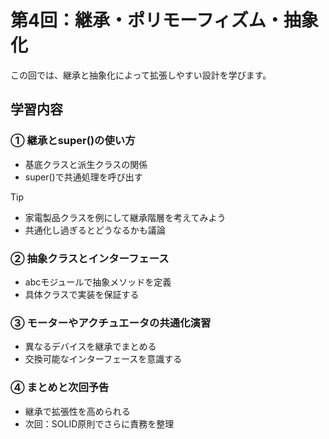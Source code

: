 # 第4回：継承・ポリモーフィズム・抽象化

この回では、継承と抽象化によって拡張しやすい設計を学びます。

## 学習内容

### ① 継承とsuper()の使い方

- 基底クラスと派生クラスの関係
- super()で共通処理を呼び出す

> [!TIP]
>
> - 家電製品クラスを例にして継承階層を考えてみよう
> - 共通化し過ぎるとどうなるかも議論

### ② 抽象クラスとインターフェース

- abcモジュールで抽象メソッドを定義
- 具体クラスで実装を保証する

### ③ モーターやアクチュエータの共通化演習

- 異なるデバイスを継承でまとめる
- 交換可能なインターフェースを意識する

### ④ まとめと次回予告

- 継承で拡張性を高められる
- 次回：SOLID原則でさらに責務を整理
